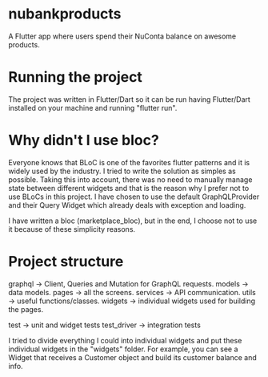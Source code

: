 # nubankproducts

A Flutter app where users spend their NuConta balance on awesome products.

# Running the project
The project was written in Flutter/Dart so it can be run having Flutter/Dart installed on your machine and running "flutter run".

# Why didn't I use bloc?
Everyone knows that BLoC is one of the favorites flutter patterns and it is widely used by the industry. 
I tried to write the solution as simples as possible. Taking this into account, there was no need to manually manage state between different widgets and that is the reason why I prefer not to use BLoCs in this project. I have chosen to use the default GraphQLProvider and their Query Widget which already deals with exception and loading.

I have written a bloc (marketplace_bloc), but in the end, I choose not to use it because of these simplicity reasons.

# Project structure

graphql -> Client, Queries and Mutation for GraphQL requests.
models -> data models.
pages -> all the screens.
services -> API communication.
utils -> useful functions/classes.
widgets -> individual widgets used for building the pages.

test -> unit and widget tests
test_driver -> integration tests

I tried to divide everything I could into individual widgets and put these individual widgets in the "widgets" folder. For example, you can see a Widget that receives a Customer object and build its customer balance and info. 



